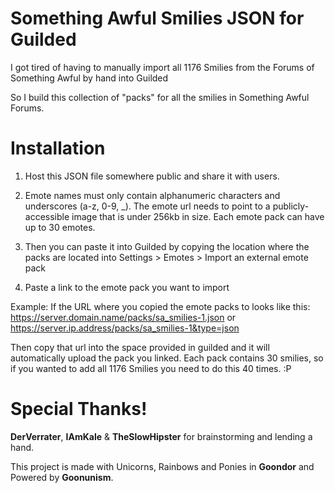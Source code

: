 # Something Awful Smilies JSON for Guilded

I got tired of having to manually import all 1176 Smilies from the Forums of Something Awful by hand into Guilded

So I build this collection of "packs" for all the smilies in Something Awful Forums.

# Installation

1. Host this JSON file somewhere public and share it with users.
2. Emote names must only contain alphanumeric characters and underscores (a-z, 0-9, _). The emote url needs to point to a publicly-accessible image that is under 256kb in size. Each emote pack can have up to 30 emotes.
 
3. Then you can paste it into Guilded by copying the location where the packs are located into Settings > Emotes > Import an external emote pack
4. Paste a link to the emote pack you want to import


Example: 
If the URL where you copied the emote packs to looks like this: https://server.domain.name/packs/sa_smilies-1.json or https://server.ip.address/packs/sa_smilies-1&type=json

Then copy that url into the space provided in guilded and it will automatically upload the pack you linked.  Each pack contains 30 smilies, so if you wanted to add all 1176 Smilies you need to do this 40 times. :P

# Special Thanks!
**DerVerrater**, **IAmKale** & **TheSlowHipster** for brainstorming and lending a hand.

This project is made with Unicorns, Rainbows and Ponies in **Goondor** and Powered by **Goonunism**.
